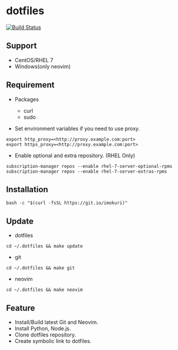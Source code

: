# dotfiles

[![Build Status](https://travis-ci.org/IMOKURI/dotfiles.svg?branch=master)](https://travis-ci.org/IMOKURI/dotfiles)

## Support

-   CentOS/RHEL 7
-   Windows(only neovim)

## Requirement

-   Packages
    -   curl
    -   sudo

-   Set environment variables if you need to use proxy.

```
export http_proxy=<http://proxy.example.com:port>
export https_proxy=<http://proxy.example.com:port>
```

-   Enable optional and extra repository. (RHEL Only)

```
subscription-manager repos --enable rhel-7-server-optional-rpms
subscription-manager repos --enable rhel-7-server-extras-rpms
```

## Installation

```
bash -c "$(curl -fsSL https://git.io/imokuri)"
```

## Update

-   dotfiles

```
cd ~/.dotfiles && make update
```

-   git

```
cd ~/.dotfiles && make git
```

-   neovim

```
cd ~/.dotfiles && make neovim
```

## Feature

-   Install/Build latest Git and Neovim.
-   Install Python, Node.js.
-   Clone dotfiles repository.
-   Create symbolic link to dotfiles.
